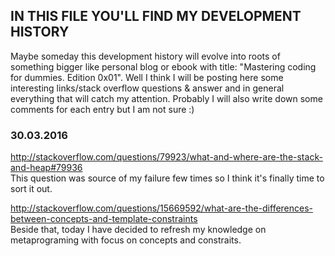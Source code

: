## IN THIS FILE YOU'LL FIND MY DEVELOPMENT HISTORY

Maybe someday this development history will evolve into roots of something bigger like personal blog or ebook with title: "Mastering coding for dummies. Edition 0x01". Well I think I will be posting here some interesting links/stack overflow questions & answer and in general everything that will catch my attention. Probably I will also write down some comments for each entry but I am not sure :)  

### 30.03.2016  

http://stackoverflow.com/questions/79923/what-and-where-are-the-stack-and-heap#79936  
This question was source of my failure few times so I think it's finally time to sort it out.  

http://stackoverflow.com/questions/15669592/what-are-the-differences-between-concepts-and-template-constraints  
Beside that, today I have decided to refresh my knowledge on metaprograming with focus on concepts and constraits.
